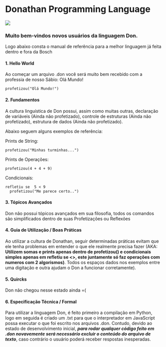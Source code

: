 Donathan Programming Language
======
![](https://avatars.githubusercontent.com/u/97134195?v=4)
### Muito bem-vindos novos usuários da linguagem Don.

Logo abaixo consta o manual de referência para a melhor linguagem já feita dentro e fora da Bosch

#### **1. Hello World**
Ao começar um arquivo .don você será muito bem recebido com a professia de nosso Sábio: Olá Mundo! 
```
profetizou("Olá Mundo!")
```

#### **2. Fundamentos**
A cultura linguística de Don possui, assim como muitas outras, declaração de variáveis (Ainda não profetizado), controle de estruturas (Ainda não profetizado), estrutura de dados (Ainda não profetizado).

Abaixo seguem alguns exemplos de referência:

Prints de String:
```
profetizou("Minhas turminhas...")
```

Prints de Operações:
```
profetizou(4 + 4 + 9)
```

Condicionais:
```
refletiu se  5 < 9
  profetizou("Me parece certo..")
```

#### **3. Tópicos Avançados**
Don não possui tópicos avançados em sua filosofia, todos os comandos são simplificados dentro de suas Profetizações ou Reflexões

#### **4. Guia de Utilização / Boas Práticas**
Ao utilizar a cultura de Donathan, seguir determinadas práticas evitam que ele tenha problemas em entender o que ele realmente precisa fazer (AKA: **Utilizem somas e prints apenas dentro de profetizou() e condicionais simples apenas em refletiu se <>, este juntamente só faz operações com numeros com 2 algorismos)**. Todos os espaços dados nos exemplos entre uma digitação e outra ajudam o Don a funcionar corretamente).

#### **5. Quircks**
Don não chegou nesse estado ainda =(

#### **6. Especificação Técnica / Formal**
Para utilizar a linguagem Don, é feito primeiro a compilação em Python, logo em seguida é criado um .txt para que o interpretador em JavaScript possa executar o que foi escrito nos arquivos .don. Contudo, devido ao estado de desenvolvimento inicial, **_para rodar qualquer código feito em .don novavemente será necessário excluir o conteúdo do arquivo de texto_**, caso contrário o usuário poderá receber respostas inesperadas.
